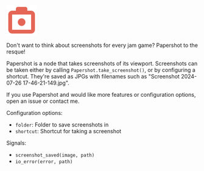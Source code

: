 <img src="https://raw.githubusercontent.com/anniryynanen/papershot/main/papershot-80x80.png" width="80"/>

Don't want to think about screenshots for every jam game? Papershot to the resque!

Papershot is a node that takes screenshots of its viewport. Screenshots can be taken either by calling `Papershot.take_screenshot()`, or by configuring a shortcut. They're saved as JPGs with filenames such as "Screenshot 2024-07-26 17-46-21-149.jpg".

If you use Papershot and would like more features or configuration options, open an issue or contact me.

Configuration options:
- `folder`: Folder to save screenshots in
- `shortcut`: Shortcut for taking a screenshot

Signals:
- `screenshot_saved(image, path)`
- `io_error(error, path)`
